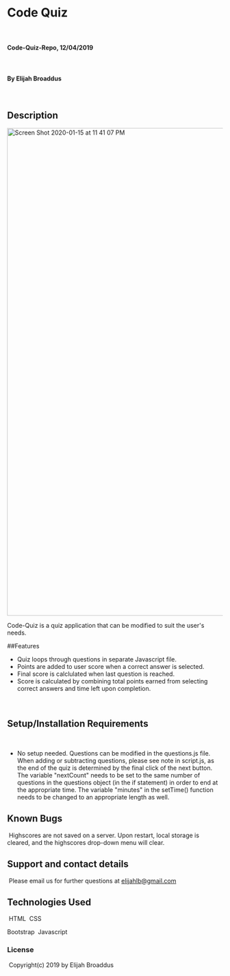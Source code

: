 # Code Quiz
​
#### Code-Quiz-Repo, 12/04/2019
​
#### By Elijah Broaddus
​
## Description

<img width="1136" alt="Screen Shot 2020-01-15 at 11 41 07 PM" src="https://user-images.githubusercontent.com/50716060/72493982-86b66300-37f0-11ea-9513-20e5747ceecb.png">


Code-Quiz is a quiz application that can be modified to suit the user's needs. 

##Features
* Quiz loops through questions in separate Javascript file.
* Points are added to user score when a correct answer is selected. 
* Final score is calclulated when last question is reached. 
* Score is calculated by combining total points earned from selecting correct answers and time left upon completion.
 
​
​
## Setup/Installation Requirements
​
* No setup needed. Questions can be modified in the questions.js file. When adding or subtracting questions, please see note in script.js, as the end of the quiz is determined by the final click of the next button. The variable "nextCount" needs to be set to the same number of questions in the questions object (in the if statement) in order to end at the appropriate time. The variable "minutes" in the setTime() function needs to be changed to an appropriate length as well. 
​
​
​
## Known Bugs
​
Highscores are not saved on a server. Upon restart, local storage is cleared, and the highscores drop-down menu will clear. 
​
## Support and contact details
​
Please email us for further questions at elijahlb@gmail.com
​
## Technologies Used
​
HTML
​
CSS

Bootstrap
​
Javascript
​
​
### License
​
Copyright(c) 2019 by Elijah Broaddus
